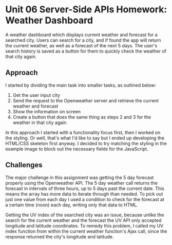 # Unit 06 Server-Side APIs Homework: Weather Dashboard
A weather dashboard which displays current weather and forecast for a searched city. Users can search for a city, and if found the app will return the current weather, as well as a forecast of the next 5 days. The user's search history is saved as a button for them to quickly check the weather of that city again.

## Approach
I started by dividing the main task into smaller tasks, as outlined below:
1. Get the user input city
2. Send the request to the Openweather server and retrieve the current weather and forecast
3. Show the information on screen
4. Create a button that does the same thing as steps 2 and 3 for the weather in that city again

In this approach I started with a functionality focus first, then I worked on the styling. Or well, that's what I'd like to say but I ended up developing the HTML/CSS skeleton first anyway. I decided to try matching the styling in the example image to block out the necessary fields for the JavaScript.

## Challenges
The major challenge in this assignment was getting the 5 day forecast properly using the Openweather API. The 5 day weather call returns the forecast in intervals of three hours, up to 5 days past the current date. This means the array has more data to iterate through than needed. To pick out just one value from each day I used a condition to check for the forecast at a certain time (noon) each day, writing only that data to HTML.

Getting the UV index of the searched city was an issue, because unlike the search for the current weather and the forecast the UV API only accepted longitude and latitude coordinates. To remedy this problem, I called my UV index function from within the current weather function's Ajax call, since the response returned the city's longitude and latitude. 